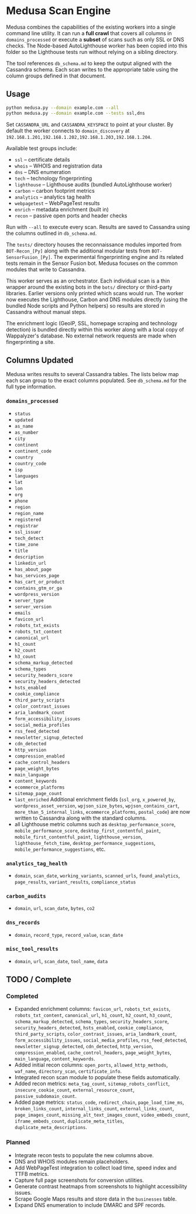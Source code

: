 # Medusa Scan Engine

Medusa combines the capabilities of the existing workers into a single command line
utility. It can run a **full crawl** that covers all columns in `domains_processed`
or execute a **subset** of scans such as only SSL or DNS checks. The Node-based
AutoLighthouse worker has been copied into this folder so the Lighthouse tests run
without relying on a sibling directory.

The tool references `db_schema.md` to keep the output aligned with the Cassandra
schema. Each scan writes to the appropriate table using the column groups defined
in that document.

## Usage

```bash
python medusa.py --domain example.com --all
python medusa.py --domain example.com --tests ssl,dns
```

Set `CASSANDRA_URL` and `CASSANDRA_KEYSPACE` to point at your cluster. By
default the worker connects to `domain_discovery` at
`192.168.1.201,192.168.1.202,192.168.1.203,192.168.1.204`.

Available test groups include:

- `ssl` – certificate details
- `whois` – WHOIS and registration data
- `dns` – DNS enumeration
- `tech` – technology fingerprinting
- `lighthouse` – Lighthouse audits (bundled AutoLighthouse worker)
- `carbon` – carbon footprint metrics
- `analytics` – analytics tag health
- `webpagetest` – WebPageTest results
- `enrich` – metadata enrichment (built in)
- `recon` – passive open ports and header checks

Run with `--all` to execute every scan. Results are saved to Cassandra using the
columns outlined in `db_schema.md`.

The `tests/` directory houses the reconnaissance modules imported from
`BOT-Recon_[Py]` along with the additional modular tests from
`BOT-SensorFusion_[Py]`. The experimental fingerprinting engine and its related
tests remain in the Sensor Fusion bot. Medusa focuses on the common modules that
write to Cassandra.

This worker serves as an orchestrator. Each individual scan is a thin wrapper
around the existing bots in the `bots/` directory or third-party libraries.
Earlier versions only printed which scans would run. The worker now executes the
Lighthouse, Carbon and DNS modules directly (using the bundled Node scripts and
Python helpers) so results are stored in Cassandra without manual steps.

The enrichment logic (GeoIP, SSL, homepage scraping and technology detection)
is bundled directly within this worker along with a local copy of Wappalyzer's
database. No external network requests are made when fingerprinting a site.

## Columns Updated

Medusa writes results to several Cassandra tables. The lists below map each
scan group to the exact columns populated. See `db_schema.md` for the full
type information.

### `domains_processed`

- `status`
- `updated`
- `as_name`
- `as_number`
- `city`
- `continent`
- `continent_code`
- `country`
- `country_code`
- `isp`
- `languages`
- `lat`
- `lon`
- `org`
- `phone`
- `region`
- `region_name`
- `registered`
- `registrar`
- `ssl_issuer`
- `tech_detect`
- `time_zone`
- `title`
- `description`
- `linkedin_url`
- `has_about_page`
- `has_services_page`
- `has_cart_or_product`
- `contains_gtm_or_ga`
- `wordpress_version`
- `server_type`
- `server_version`
- `emails`
- `favicon_url`
- `robots_txt_exists`
- `robots_txt_content`
- `canonical_url`
- `h1_count`
- `h2_count`
- `h3_count`
- `schema_markup_detected`
- `schema_types`
- `security_headers_score`
- `security_headers_detected`
- `hsts_enabled`
- `cookie_compliance`
- `third_party_scripts`
- `color_contrast_issues`
- `aria_landmark_count`
- `form_accessibility_issues`
- `social_media_profiles`
- `rss_feed_detected`
- `newsletter_signup_detected`
- `cdn_detected`
- `http_version`
- `compression_enabled`
- `cache_control_headers`
- `page_weight_bytes`
- `main_language`
- `content_keywords`
- `ecommerce_platforms`
- `sitemap_page_count`
- `last_enriched`
Additional enrichment fields (`ssl_org`, `x_powered_by`, `wordpress_asset_version`, `wpjson_size_bytes`, `wpjson_contains_cart`, `more_than_5_internal_links`, `ecommerce_platforms`, `postal_code`) are now written to Cassandra along with the standard columns.
- all Lighthouse metric columns such as `desktop_performance_score`,
  `mobile_performance_score`, `desktop_first_contentful_paint`,
  `mobile_first_contentful_paint`, `lighthouse_version`,
  `lighthouse_fetch_time`, `desktop_performance_suggestions`,
  `mobile_performance_suggestions`, etc.

### `analytics_tag_health`

- `domain`, `scan_date`, `working_variants`, `scanned_urls`, `found_analytics`,
  `page_results`, `variant_results`, `compliance_status`

### `carbon_audits`

- `domain`, `url`, `scan_date`, `bytes`, `co2`

### `dns_records`

- `domain`, `record_type`, `record_value`, `scan_date`

### `misc_tool_results`

- `domain`, `url`, `scan_date`, `tool_name`, `data`

## TODO / Complete

### Completed

- Expanded enrichment columns: `favicon_url`, `robots_txt_exists`, `robots_txt_content`, `canonical_url`, `h1_count`, `h2_count`, `h3_count`, `schema_markup_detected`, `schema_types`, `security_headers_score`, `security_headers_detected`, `hsts_enabled`, `cookie_compliance`, `third_party_scripts`, `color_contrast_issues`, `aria_landmark_count`, `form_accessibility_issues`, `social_media_profiles`, `rss_feed_detected`, `newsletter_signup_detected`, `cdn_detected`, `http_version`, `compression_enabled`, `cache_control_headers`, `page_weight_bytes`, `main_language`, `content_keywords`.
- Added initial recon columns: `open_ports`, `allowed_http_methods`, `waf_name`, `directory_scan`, `certificate_info`.
- Integrated recon scan module to populate these fields automatically.
- Added recon metrics: `meta_tag_count`, `sitemap_robots_conflict`, `insecure_cookie_count`, `external_resource_count`, `passive_subdomain_count`.
- Added page metrics: `status_code`, `redirect_chain`, `page_load_time_ms`, `broken_links_count`, `internal_links_count`, `external_links_count`, `page_images_count`, `missing_alt_text_images_count`, `video_embeds_count`, `iframe_embeds_count`, `duplicate_meta_titles`, `duplicate_meta_descriptions`.

### Planned

- Integrate recon tests to populate the new columns above.
- DNS and WHOIS modules remain placeholders.
- Add WebPageTest integration to collect load time, speed index and TTFB metrics.
- Capture full page screenshots for conversion utilities.
- Generate contrast heatmaps from screenshots to highlight accessibility issues.
- Scrape Google Maps results and store data in the `businesses` table.
- Expand DNS enumeration to include DMARC and SPF records.

